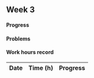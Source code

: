 ## Week 3

#### Progress

#### Problems

#### Work hours record

Date | Time (h) | Progress
-----|----------|----------